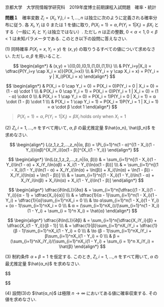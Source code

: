 京都大学　大学院情報学研究科　2019年度博士前期課程入試問題　確率・統計

**問題１**　確率変数 $Z_i = (X_i, Y_i), i = 1,...,n$ は独立に次のように定義される確率分布に従う. 各 $X_i, Y_i$ は $0$ または $1$ を値に取り, $P(X_i = 1) = α, P(Y_i = 1| X_i) = βX_i$ とする（一般に $X_i$ と $Y_i$ は独立ではない）. ただし $n$ は正の整数, $0 < α < 1, 0 < β < 1$ は未知パラメータである. このとき以下の設問に答えなさい.

(1) 同時確率 $P(X_i = x, Y_i = y)$ を $(x,y)$ の取りうるすべての値について求めなさい. ただし $α, β$ を用いること.

$$
    \begin{align*}
        & (x,y) = \{(0,0),(0,1),(1,0),(1,1)\} \\\
        & P(Y_i=y|X_i) = \dfrac{P(Y_i=y \cap X_i = x)}{P(X_i=x)} \\\
        & P(Y_i = y \cap X_i = x) = P(Y_i = y | X_i)P(X_i = x)
    \end{align*}
$$

$$
    \begin{align*}
        & P(X_i = 0 \cap Y_i = 0) = P(X_i = 0)P(Y_i = 0 | X_i = 0) = (1 - α) \cdot 1   \\\
        & P(X_i = 0 \cap Y_i = 1) = P(X_i = 0)P(Y_i = 1 | X_i = 0) = (1 - α) \cdot 0  \\\
        & P(X_i = 1 \cap Y_i = 0) = P(X_i = 1)P(Y_i = 0 | X_i = 1) = α \cdot  (1 - β) \cdot 1 \\\
        & P(X_i = 1 \cap Y_i = 1) = P(X_i = 1)P(Y_i = 1 | X_i = 1) = α \cdot β \cdot 1
    \end{align*}
$$

> $P(X_i = 1) = α, P(Y_i = 1| X_i) = βX_i$ holds only when $X_i = 1$

(2) $Z_i, i = 1,...,n$ をすべて用いて, $α, β$ の最尤推定量 $\hat{α_n}, \hat{β_n}$ を求めなさい.

$$
    \begin{align*}
        L(z_1,z_2,...,z_n|(α, β)) = \Pi_{i=1}^n(1 - α)^{(1 - X_i)(1 - Y_i)}(αβ)^{X_iY_i}[α(1 - β)]^{X_i(1 - Y_i)}
    \end{align*}
$$

$$
    \begin{align*}
        \ln(L(z_1,z_2,...,z_n|(α, β))) & = \sum_{i=1}^n[(1 - X_i)(1 - Y_i)\ln(1 - α) + X_iY_i\ln(αβ) + X_i(1 - Y_i)\ln(α(1 - β))] \\\
        & = \sum_{i=1}^n[(1 - X_i)(1 - Y_i)\ln(1 - α) + X_iY_i(\ln(α) + \ln(β)) + X_i(\ln(α) + \ln(1 - β)) - X_iY_i(\ln(α) + \ln(1 - β))] \\\
        & = \sum_{i=1}^n[(1 - X_i)(1 - Y_i)\ln(1 - α) + X_iY_i\ln(β) + X_i\ln(α) + X_i(1 - Y_i)\ln(1 - β)]
    \end{align*}
$$

$$
    \begin{align*}
        \dfrac{∂\ln(L)}{∂α} & = \sum_{i=1}^n[\dfrac{(1 - X_i)(1 - Y_i)}{α - 1} + \dfrac{X_i}{α}] \\\
        & = \dfrac{1}{α - 1}\sum_{i=1}^n(1 - X_i)(1 - Y_i) + \dfrac{1}{α}\sum_{i=1}^nX_i = 0 \\\
        & \to α\sum_{i=1}^n(1 - X_i)(1 - Y_i) + (α - 1)\sum_{i=1}^nX_i = 0 \\\
        & α = (\sum_{i=1}^nX_i)/(\sum_{i=1}^n(1 - X_i)(1 - Y_i) + \sum_{i = 1}^n X_i) = \hat{α}
    \end{align*}
$$

$$
    \begin{align*}
        \dfrac{∂\ln(L)}{∂β} & = \sum_{i=1}^n[\dfrac{X_iY_i}{β} + \dfrac{X_i(1 - Y_i)}{β - 1}] \\\
        & = \dfrac{1}{β}\sum_{i=1}^nX_iY_i + \dfrac{1}{β - 1}\sum_{i=1}^nX_i(1 - Y_i) = 0 \\\
        & \to (β - 1)\sum_{i=1}^nX_iY_i + β\sum_{i=1}^nX_i(1 - Y_i) = 0 \\\
        & β = (\sum_{i=1}^nX_iY_i)/(\sum_{i=1}^nX_i(1 - Y_i) + \sum_{i = 1}^n X_iY_i) = \hat{β}
    \end{align*}
$$


(3) 制約条件 $α + β = 1$ を仮定する. このとき, $Z_i, i = 1,...,n$ をすべて用いて, $α$ の最尤推定量 $\hat{α_n}$ を求めなさい.

$$

$$

(4) 設問(3)の $\hat{α_n}$ は極限 $n \to ∞$ においてある値に確率収束する. その値を求めなさい.